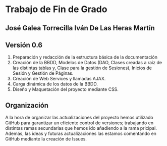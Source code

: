 # Trabajo de Fin de Grado

José Galea Torrecilla   Iván De Las Heras Martín
------------------------------------------------
Versión 0.6
-----------

1. Preparación y redacción de la estructura básica de la documentación
2. Creación de la BBDD, Modelos de Datos (DAO, Clases creadas a raíz de las distintas tablas y, Clase para la gestión de Sesiones), Inicios de Sesión y Gestión de Páginas.
3. Creación de Web Services y llamadas AJAX.
4. Carga dinámica de los datos de la BBDD.
5. Diseño y Maquetación del proyecto mediante CSS.

Organización
------------

A la hora de organizar las actualizaciones del proyecto hemos utilizado GitHub para garantizar un eficiente control de versiones; trabajando en distintas ramas secundarias que hemos ido añadiendo a la rama pricipal. Además, las ideas y futuras actualizaciones las estamos comentando en GitHub mediante la creación de Issues.
